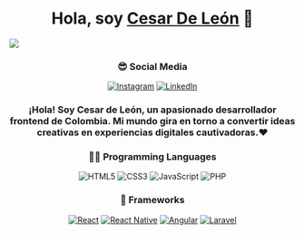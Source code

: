 <div align="center">
<h1 align="center">Hola, soy <a href="https://github.com/TheLeon137">Cesar De León</a> 👋</h1>
</div>
<img src="https://i.imgur.com/3JHjllV.png">


<div align="center">

### 😎 Social Media

<a href="https://www.instagram.com/csar_deleon/">![Instagram](https://img.shields.io/badge/Csar_DeLeon-%23E4405F.svg?style=for-the-badge&logo=Instagram&logoColor=white)</a>
<a href="https://www.linkedin.com/in/cesar-de-leon-02a512265/" target="_blank">
    <img alt="LinkedIn" src="https://img.shields.io/badge/LinkedIn-0077B5?style=for-the-badge&logo=linkedin&logoColor=white">
  </a> 


</div>

<div align="center">
<h3>¡Hola! Soy Cesar de León, un apasionado desarrollador frontend de Colombia. Mi mundo gira en torno a convertir ideas creativas en experiencias digitales cautivadoras.❤</h3>


</div> 

<div align="center">
 
### 👨‍💻 Programming Languages

![HTML5](https://img.shields.io/badge/HTML5%20-%23E34F26.svg?style=for-the-badge&logo=html5&logoColor=white)
![CSS3](https://img.shields.io/badge/CSS%20-%231572B6.svg?style=for-the-badge&logo=css3&logoColor=white)
![JavaScript](https://img.shields.io/badge/JavaScript%20-%23F7DF1E.svg?style=for-the-badge&logo=javascript&logoColor=black)
![PHP](https://img.shields.io/badge/PHP-777BB4?style=for-the-badge&logo=php&logoColor=white)

### 🧰 Frameworks

<p>
    <a href="#"><img alt="React" src="https://img.shields.io/badge/React-20232A?style=for-the-badge&logo=react&logoColor=61DAFB"></a>
    <a href="#"><img alt="React Native" src="https://img.shields.io/badge/React_Native-20232A?style=for-the-badge&logo=react&logoColor=61DAFB"></a>
    <a href="#"><img alt="Angular" src="https://img.shields.io/badge/Angular-DD0031?style=for-the-badge&logo=angular&logoColor=white"></a>
    <a href="#"><img alt="Laravel" src="https://img.shields.io/badge/Laravel-FF2D20?style=for-the-badge&logo=laravel&logoColor=white"></a>
  
    
</p>

</div>
 
